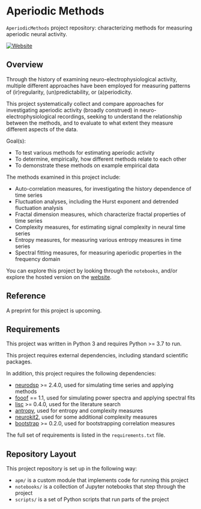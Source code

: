# Aperiodic Methods

`AperiodicMethods` project repository: characterizing methods for measuring aperiodic neural activity.

[![Website](https://img.shields.io/badge/site-aperiodicmethods.github.io-informational.svg)](https://aperiodicmethods.github.io)

## Overview

Through the history of examining neuro-electrophysiological activity, multiple different approaches
have been employed for measuring patterns of (ir)regularity, (un)predictability, or (a)periodicity.

This project systematically collect and compare approaches for investigating aperiodic activity
(broadly construed) in neuro-electrophysiological recordings, seeking to understand the relationship
between the methods, and to evaluate to what extent they measure different aspects of the data.

Goal(s):
- To test various methods for estimating aperiodic activity
- To determine, empirically, how different methods relate to each other
- To demonstrate these methods on example empirical data

The methods examined in this project include:
- Auto-correlation measures, for investigating the history dependence of time series
- Fluctuation analyses, including the Hurst exponent and detrended fluctuation analysis
- Fractal dimension measures, which characterize fractal properties of time series
- Complexity measures, for estimating signal complexity in neural time series
- Entropy measures, for measuring various entropy measures in time series
- Spectral fitting measures, for measuring aperiodic properties in the frequency domain

You can explore this project by looking through the `notebooks`, and/or explore the hosted version on the
[website](https://aperiodicmethods.github.io/).

## Reference

A preprint for this project is upcoming.

## Requirements

This project was written in Python 3 and requires Python >= 3.7 to run.

This project requires external dependencies, including standard scientific packages.

In addition, this project requires the following dependencies:
- [neurodsp](https://github.com/neurodsp-tools/neurodsp) >= 2.4.0, used for simulating time series and applying methods
- [fooof](https://github.com/fooof-tools/fooof) == 1.1, used for simulating power spectra and applying spectral fits
- [lisc](https://github.com/lisc-tools/lisc) >= 0.4.0, used for the literature search
- [antropy](https://github.com/raphaelvallat/antropy), used for entropy and complexity measures
- [neurokit2](https://github.com/neuropsychology/NeuroKit), used for some additional complexity measures
- [bootstrap](https://github.com/TomDonoghue/bootstrap) >= 0.2.0, used for bootstrapping correlation measures

The full set of requirements is listed in the `requirements.txt` file.

## Repository Layout

This project repository is set up in the following way:

- `apm/` is a custom module that implements code for running this project
- `notebooks/` is a collection of Jupyter notebooks that step through the project
- `scripts/` is a set of Python scripts that run parts of the project
